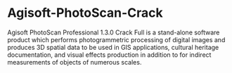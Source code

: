# Agisoft-PhotoScan-Crack
Agisoft PhotoScan Professional 1.3.0 Crack Full is a stand-alone software product which performs photogrammetric processing of digital images and produces 3D spatial data to be used in GIS applications, cultural heritage documentation, and visual effects production in addition to for indirect measurements of objects of numerous scales.
